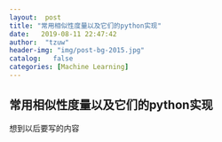 ```yaml
---
layout:  post
title: "常用相似性度量以及它们的python实现" 
date:   2019-08-11 22:47:42                    
author:  "tzuw"
header-img: "img/post-bg-2015.jpg"
catalog:   false
categories: [Machine Learning]
---
```

## 常用相似性度量以及它们的python实现

想到以后要写的内容
